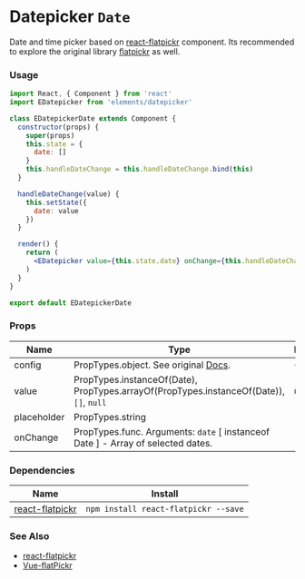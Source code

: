 # Datepicker `Date`

Date and time picker based on [react-flatpickr](https://github.com/coderhaoxin/react-flatpickr) component. Its recommended to explore the original library [flatpickr](https://github.com/chmln/flatpickr) as well.

<!-- STORY -->

### Usage
```jsx
import React, { Component } from 'react'
import EDatepicker from 'elements/datepicker'

class EDatepickerDate extends Component {
  constructor(props) {
    super(props)
    this.state = {
      date: []
    }
    this.handleDateChange = this.handleDateChange.bind(this)
  }

  handleDateChange(value) {
    this.setState({
      date: value
    })
  }

  render() {
    return (
      <EDatepicker value={this.state.date} onChange={this.handleDateChange} placeholder="Date" />
    )
  }
}

export default EDatepickerDate
```

### Props

| Name        | Type                                                                                    | Default |
|-------------|-----------------------------------------------------------------------------------------|---------|
| config      | PropTypes.object. See original [Docs](https://chmln.github.io/flatpickr/options/).      | `{}`    |
| value       | PropTypes.instanceOf(Date), PropTypes.arrayOf(PropTypes.instanceOf(Date)), `[]`, `null` | `null`  |
| placeholder | PropTypes.string                                                                        | -       |
| onChange    | PropTypes.func. Arguments: `date` [ instanceof Date ] - Array of selected dates.        | -       |


### Dependencies

| Name        | Install    |
|-------------|---------|
| [react-flatpickr](https://github.com/coderhaoxin/react-flatpickr) | `npm install react-flatpickr --save` |

### See Also
- [react-flatpickr](https://github.com/coderhaoxin/react-flatpickr)
- [Vue-flatPickr](https://github.com/ankurk91/vue-flatpickr-component)
